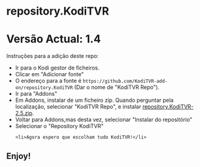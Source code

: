 # repository.KodiTVR
# Versão Actual: 1.4

Instruções para a adição deste repo:


<p align="left">
  <ul>
    <li>Ir para o Kodi gestor de ficheiros.</li>
    <li>Clicar em "Adicionar fonte"</li>
    <li>O endereço para a fonte é <code>https://github.com/KodiTVR-add-on/repository.KodiTVR</code> (Dar o nome de "KodiTVR Repo").</li>
    <li>Ir para "Addons"</li>
    <li>Em Addons, instalar de um ficheiro zip. Quando perguntar pela localização, selecionar "KodiTVR Repo", e instalar <a href="repository.KodiTVR.zip">repository.KodiTVR-2.5.zip</a>.</li>
    <li>Voltar para Addons,mas desta vez, selecionar "Instalar do repositório"</li>
    <li>Selecionar o "Repository KodiTVR"</li>
    
    <li>Agora espero que escolham tudo KodiTVR!</li>
  </ul>
</p>

## Enjoy!
 

